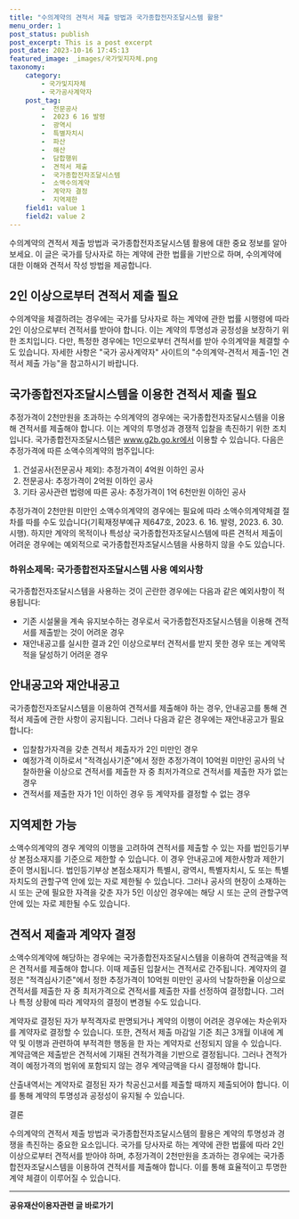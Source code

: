 ```yaml
---
title: "수의계약의 견적서 제출 방법과 국가종합전자조달시스템 활용"
menu_order: 1
post_status: publish
post_excerpt: This is a post excerpt
post_date: 2023-10-16 17:45:13
featured_image: _images/국가및지자체.png
taxonomy:
    category:
        - 국가및지자체
        - 국가공사계약자
    post_tag:
        -  전문공사
        -  2023 6 16 발령
        -  광역시
        -  특별자치시
        -  파산
        -  해산
        -  담합행위
        -  견적서 제출
        -  국가종합전자조달시스템
        -  소액수의계약
        -  계약자 결정
        -  지역제한
    field1: value 1
    field2: value 2
---
```



 수의계약의 견적서 제출 방법과 국가종합전자조달시스템 활용에 대한 중요 정보를 알아보세요. 이 글은 국가를 당사자로 하는 계약에 관한 법률을 기반으로 하며, 수의계약에 대한 이해와 견적서 작성 방법을 제공합니다.

##  2인 이상으로부터 견적서 제출 필요

수의계약을 체결하려는 경우에는 국가를 당사자로 하는 계약에 관한 법률 시행령에 따라 2인 이상으로부터 견적서를 받아야 합니다. 이는 계약의 투명성과 공정성을 보장하기 위한 조치입니다. 다만, 특정한 경우에는 1인으로부터 견적서를 받아 수의계약을 체결할 수도 있습니다. 자세한 사항은 "국가 공사계약자" 사이트의 "수의계약-견적서 제출-1인 견적서 제출 가능"을 참고하시기 바랍니다.

##  국가종합전자조달시스템을 이용한 견적서 제출 필요

추정가격이 2천만원을 초과하는 수의계약의 경우에는 국가종합전자조달시스템을 이용해 견적서를 제출해야 합니다. 이는 계약의 투명성과 경쟁적 입찰을 촉진하기 위한 조치입니다. 국가종합전자조달시스템은 www.g2b.go.kr에서 이용할 수 있습니다. 다음은 추정가격에 따른 소액수의계약의 범주입니다:

1. 건설공사(전문공사 제외): 추정가격이 4억원 이하인 공사
2. 전문공사: 추정가격이 2억원 이하인 공사
3. 기타 공사관련 법령에 따른 공사: 추정가격이 1억 6천만원 이하인 공사

추정가격이 2천만원 미만인 소액수의계약의 경우에는 필요에 따라 소액수의계약체결 절차를 따를 수도 있습니다(기획재정부예규 제647호, 2023. 6. 16. 발령, 2023. 6. 30. 시행). 하지만 계약의 목적이나 특성상 국가종합전자조달시스템에 따른 견적서 제출이 어려운 경우에는 예외적으로 국가종합전자조달시스템을 사용하지 않을 수도 있습니다.

### 하위소제목: 국가종합전자조달시스템 사용 예외사항

국가종합전자조달시스템을 사용하는 것이 곤란한 경우에는 다음과 같은 예외사항이 적용됩니다:

- 기존 시설물을 계속 유지보수하는 경우로서 국가종합전자조달시스템을 이용해 견적서를 제출받는 것이 어려운 경우
- 재안내공고를 실시한 결과 2인 이상으로부터 견적서를 받지 못한 경우 또는 계약목적을 달성하기 어려운 경우

##  안내공고와 재안내공고

국가종합전자조달시스템을 이용하여 견적서를 제출해야 하는 경우, 안내공고를 통해 견적서 제출에 관한 사항이 공지됩니다. 그러나 다음과 같은 경우에는 재안내공고가 필요합니다:

- 입찰참가자격을 갖춘 견적서 제출자가 2인 미만인 경우
- 예정가격 이하로서 "적격심사기준"에서 정한 추정가격이 10억원 미만인 공사의 낙찰하한율 이상으로 견적서를 제출한 자 중 최저가격으로 견적서를 제출한 자가 없는 경우
- 견적서를 제출한 자가 1인 이하인 경우 등 계약자를 결정할 수 없는 경우

##  지역제한 가능

소액수의계약의 경우 계약의 이행을 고려하여 견적서를 제출할 수 있는 자를 법인등기부상 본점소재지를 기준으로 제한할 수 있습니다. 이 경우 안내공고에 제한사항과 제한기준이 명시됩니다. 법인등기부상 본점소재지가 특별시, 광역시, 특별자치시, 도 또는 특별자치도의 관할구역 안에 있는 자로 제한될 수 있습니다. 그러나 공사의 현장이 소재하는 시 또는 군에 필요한 자격을 갖춘 자가 5인 이상인 경우에는 해당 시 또는 군의 관할구역 안에 있는 자로 제한될 수도 있습니다.

##  견적서 제출과 계약자 결정

소액수의계약에 해당하는 경우에는 국가종합전자조달시스템을 이용하여 견적금액을 적은 견적서를 제출해야 합니다. 이때 제출된 입찰서는 견적서로 간주됩니다. 계약자의 결정은 "적격심사기준"에서 정한 추정가격이 10억원 미만인 공사의 낙찰하한율 이상으로 견적서를 제출한 자 중 최저가격으로 견적서를 제출한 자를 선정하여 결정합니다. 그러나 특정 상황에 따라 계약자의 결정이 변경될 수도 있습니다.

계약자로 결정된 자가 부적격자로 판명되거나 계약의 이행이 어려운 경우에는 차순위자를 계약자로 결정할 수 있습니다. 또한, 견적서 제출 마감일 기준 최근 3개월 이내에 계약 및 이행과 관련하여 부적격한 행동을 한 자는 계약자로 선정되지 않을 수 있습니다. 계약금액은 제출받은 견적서에 기재된 견적가격을 기반으로 결정됩니다. 그러나 견적가격이 예정가격의 범위에 포함되지 않는 경우 계약금액을 다시 결정해야 합니다.

산출내역서는 계약자로 결정된 자가 착공신고서를 제출할 때까지 제출되어야 합니다. 이를 통해 계약의 투명성과 공정성이 유지될 수 있습니다.

결론

수의계약의 견적서 제출 방법과 국가종합전자조달시스템의 활용은 계약의 투명성과 경쟁을 촉진하는 중요한 요소입니다. 국가를 당사자로 하는 계약에 관한 법률에 따라 2인 이상으로부터 견적서를 받아야 하며, 추정가격이 2천만원을 초과하는 경우에는 국가종합전자조달시스템을 이용하여 견적서를 제출해야 합니다. 이를 통해 효율적이고 투명한 계약 체결이 이루어질 수 있습니다.

<!-- wp:separator -->
<hr class="wp-block-separator has-alpha-channel-opacity"/>
<!-- /wp:separator -->
<!-- wp:group {"backgroundColor":"base","layout":{"type":"constrained"}} -->
<div class="wp-block-group has-base-background-color has-background">
<!-- wp:paragraph {"align":"center","fontSize":"large"} -->
<p class="has-text-align-center has-large-font-size"><strong>공유재산이용자관련 글 바로가기</strong></p>
<!-- /wp:paragraph -->


<!-- wp:latest-posts{"categories": [{"id": 1570, "count": 100, "description": "", "link": "https://uknowlaw.com/category/https://uknowlaw.com/category/%ea%b3%b5%ec%9c%a0%ec%9e%ac%ec%82%b0%ec%9d%b4%ec%9a%a9%ec%9e%90//", "name": "공유재산이용자", "slug": "공유재산이용자", "taxonomy": "category", "parent": 0, "meta": [],"_links":{"self":[{"href":"https://uknowlaw.com/wp-json/wp/v2/categories/1570"}],"collection":[{"href":"https://uknowlaw.com/wp-json/wp/v2/categories"}],"about":[{"href":"https://uknowlaw.com/wp-json/wp/v2/taxonomies/category"}],"wp:post_type":[{"href":"https://uknowlaw.com/wp-json/wp/v2/posts?categories=1570"}],"curies":[{"name":"wp","href":"https://api.w.org/{rel}","templated":true}]}}],"postsToShow":100,"excerptLength":28,"postLayout":"grid","columns":2,"featuredImageAlign":"left","featuredImageSizeSlug":"large","fontSize":"medium"} /-->
</div>
<!-- /wp:group -->
    